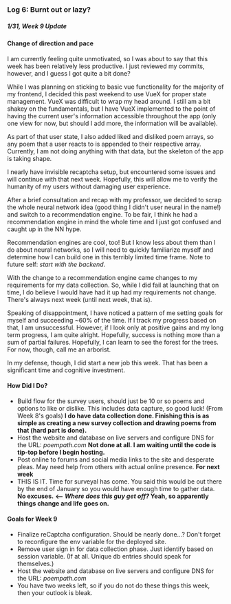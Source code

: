### Log 6: Burnt out or lazy? 

##### 1/31, Week 9 Update

#### Change of direction and pace

I am currently feeling quite unmotivated, so I was about to say that this week has been relatively less productive. I just reviewed my commits, however, and I guess I got quite a bit done?

While I was planning on sticking to basic vue functionality for the majority of my frontend, I decided this past weekend to use VueX for proper state management. VueX was difficult to wrap my head around. I still am a bit shakey on the fundamentals, but I have VueX implemented to the point of having the current user's information accessible throughout the app (only one view for now, but should I add more, the information will be available).

As part of that user state, I also added liked and disliked poem arrays, so any poem that a user reacts to is appended to their respective array. Currently, I am not doing anything with that data, but the skeleton of the app is taking shape.

 I nearly have invisible recaptcha setup, but encountered some issues and will continue with that next week. Hopefully, this will allow me to verify the humanity of my users without damaging user experience. 
 
 After a brief consultation and recap with my professor, we decided to scrap the whole neural network idea (good thing I didn't user neural in the name!) and switch to a recommendation engine. To be fair, I think he had a recommendation engine in mind the whole time and I just got confused and caught up in the NN hype. 
 
 Recommendation engines are cool, too! But I know less about them than I do about neural networks, so I will need to quickly familiarize myself and determine how I can build one in this terribly limited time frame. Note to future self: _start with the backend_.

With the change to a recommendation engine came changes to my requirements for my data collection. So, while I did fail at launching that on time, I do believe I would have had it up had my requirements not change. There's always next week (until next week, that is).

Speaking of disappointment, I have noticed a pattern of me setting goals for myself and succeeding ~60% of the time. If I track my progress based on that, I am unsuccessful. However, if I look only at positive gains and my long term progress, I am quite alright. Hopefully, success is nothing more than a sum of partial failures. Hopefully, I can learn to see the forest for the trees. For now, though, call me an arborist.

In my defense, though, I did start a new job this week. That has been a significant time and cognitive investment.  

#### How Did I Do?

- Build flow for the survey users, should just be 10 or so poems and options to like or dislike. This includes data capture, so good luck! (From Week 8's goals) **I do have data collection done. Finishing this is as simple as creating a new survey collection and drawing poems from that (hard part is done).**
- Host the website and database on live servers and configure DNS for the URL: _poempath.com_ **Not done at all. I am waiting until the code is tip-top before I begin hosting.**
- Post online to forums and social media links to the site and desperate pleas. May need help from others with actual online presence. **For next week**
- THIS IS IT. Time for surveyal has come. You said this would be out there by the end of January so you would have enough time to gather data. **No excuses.** **<-- _Where does this guy get off?_ Yeah, so apparently things change and life goes on.**

#### Goals for Week 9

- Finalize reCaptcha configuration. Should be nearly done...? Don't forget to reconfigure the env variable for the deployed site. 
- Remove user sign in for data collection phase. Just identify based on session variable. (If at all. Unique db entries should speak for themselves.) 
- Host the website and database on live servers and configure DNS for the URL: _poempath.com_
- You have two weeks left, so if you do not do these things this week, then your outlook is bleak.  

